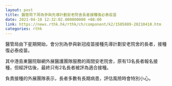 ```yaml
---
layout: post
title: 醫管局下周為參與先導計劃安老院舍長者接種復必泰疫苗
date: 2021-04-10 12:32:02.000000000 +08:00
link: https://news.rthk.hk/rthk/ch/component/k2/1585089-20210410.htm
categories: rthk
---
```


醫管局由下星期開始，會分別為參與新冠疫苗接種先導計劃安老院舍的長者，接種復必泰疫苗。

其中港島東醫院聯網外展醫護團隊服務的兩間安老院舍，原有13名長者報名接種，但經評估後，最終只有2名長者被評為適合接種。

負責接種的外展團隊表示，長者多數有長期病患，評估風險時會特別小心。
